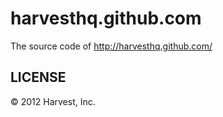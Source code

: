 harvesthq.github.com
======

The source code of http://harvesthq.github.com/

LICENSE
------------

© 2012 Harvest, Inc.
